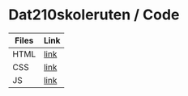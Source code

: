 # Dat210skoleruten / Code

| Files | Link |
| --- | --- |
| HTML | [link](https://github.com/Dat210Skoleruten/Code/tree/master/html) |
| CSS | [link](https://github.com/Dat210Skoleruten/Code/tree/master/scripts) |
| JS | [link](https://github.com/Dat210Skoleruten/Code/tree/master/styles) |
